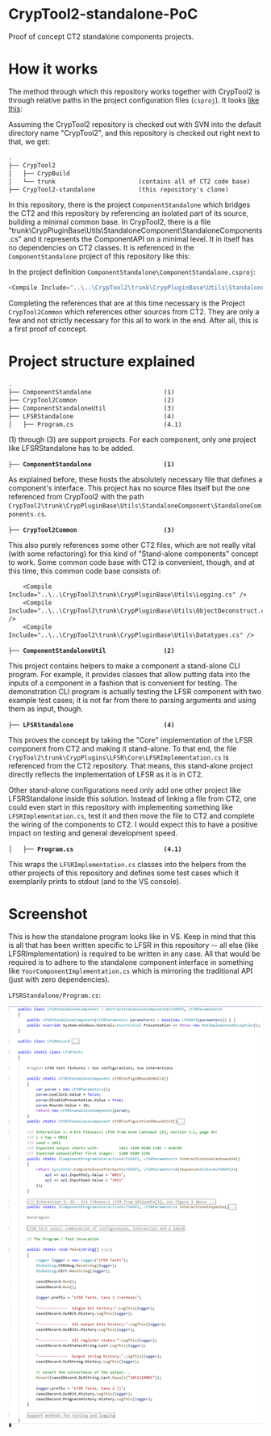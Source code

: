 # CrypTool2-standalone-PoC

Proof of concept CT2 standalone components projects.

# How it works

The method through which this repository works together with CrypTool2 is through relative paths in the project configuration files (`csproj`). It looks [like this](https://github.com/simlei/CrypTool2-standalone-PoC/blob/4bb7dd819a0248e34b06aa204161f15860caa44f/ComponentStandalone/ComponentStandalone.csproj#L66):

Assuming the CrypTool2 repository is checked out with SVN into the default directory name "CrypTool2", and this repository is checked out right next to that, we get:

```
.
├── CrypTool2
│   ├── CrypBuild
│   └── trunk                       (contains all of CT2 code base)
├── CrypTool2-standalone            (this repository's clone)
```

In this repository, there is the project `ComponentStandalone` which bridges the CT2 and this repository by referencing an isolated part of its source, building a minimal common base. In CrypTool2, there is a file "trunk\CrypPluginBase\Utils\StandaloneComponent\StandaloneComponents.cs" and it represents the ComponentAPI on a minimal level. It in itself has no dependencies on CT2 classes. It is referenced in the `ComponentStandalone` project of this repository like this:

In the project definition `ComponentStandalone\ComponentStandalone.csproj`:
```cs
<Compile Include="..\..\CrypTool2\trunk\CrypPluginBase\Utils\StandaloneComponent\StandaloneComponents.cs" />
```

Completing the references that are at this time necessary is the Project `CrypTool2Common` which references other sources from CT2. They are only a few and not strictly necessary for this all to work in the end. After all, this is a first proof of concept.

# Project structure explained

```
.
├── ComponentStandalone                    (1)
├── CrypTool2Common                        (2)
├── ComponentStandaloneUtil                (3)
├── LFSRStandalone                         (4)
│   ├── Program.cs                         (4.1)
```

(1) through (3) are support projects. For each component, only one project like LFSRStandalone has to be added.


**`├── ComponentStandalone                    (1)`**

As explained before, these hosts the absolutely necessary file that defines a component's interface. This project has no source files itself but the one referenced from CrypTool2 with the path `CrypTool2\trunk\CrypPluginBase\Utils\StandaloneComponent\StandaloneComponents.cs`.


**`├── CrypTool2Common                        (3)`**

This also purely references some other CT2 files, which are not really vital (with some refactoring) for this kind of "Stand-alone components" concept to work. Some common code base with CT2 is convenient, though, and at this time, this common code base consists of:

```
    <Compile Include="..\..\CrypTool2\trunk\CrypPluginBase\Utils\Logging.cs" />
    <Compile Include="..\..\CrypTool2\trunk\CrypPluginBase\Utils\ObjectDeconstruct.cs" />
    <Compile Include="..\..\CrypTool2\trunk\CrypPluginBase\Utils\Datatypes.cs" />
```

**`├── ComponentStandaloneUtil                (2)`**

This project contains helpers to make a component a stand-alone CLI program. For example, it provides classes that allow putting data into the inputs of a component in a fashion that is convenient for testing. The demonstration CLI program is actually testing the LFSR component with two example test cases; it is not far from there to parsing arguments and using them as input, though.

**`├── LFSRStandalone                         (4)`**
 
This proves the concept by taking the "Core" implementation of the LFSR component from CT2 and making it stand-alone. To that end, the file `CrypTool2\trunk\CrypPlugins\LFSR\Core\LFSRImplementation.cs` is referenced from the CT2 repository. That means, this stand-alone project directly reflects the implementation of LFSR as it is in CT2.

Other stand-alone configurations need only add one other project like LFSRStandalone inside this solution. Instead of linking a file from CT2, one could even start in this repository with implementing something like `LFSRImplementation.cs`, test it and then move the file to CT2 and complete the wiring of the components to CT2. I would expect this to have a positive impact on testing and general development speed.

**`│   ├── Program.cs                         (4.1)`**

This wraps the `LFSRImplementation.cs` classes into the helpers from the other projects of this repository and defines some test cases which it exemplarily prints to stdout (and to the VS console).


# Screenshot

This is how the standalone program looks like in VS. Keep in mind that this is all that has been written specific to LFSR in this repository -- all else (like LFSRImplementation) is required to be written in any case. All that would be required is to adhere to the standalone component interface in something like `YourComponentImplementation.cs` which is mirroring the traditional API (just with zero dependencies).

`LFSRStandalone/Program.cs`:

![Screenshot of LFSRStandalone/Program.cs](/doc/Program_cs_snip.png)
